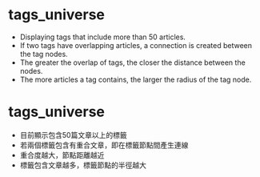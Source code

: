 # tags_universe
- Displaying tags that include more than 50 articles.
- If two tags have overlapping articles, a connection is created between the tag nodes.
- The greater the overlap of tags, the closer the distance between the nodes.
- The more articles a tag contains, the larger the radius of the tag node.

# tags_universe
- 目前顯示包含50篇文章以上的標籤
- 若兩個標籤包含有重合文章，即在標籤節點間產生連線
- 重合度越大，節點距離越近
- 標籤包含文章越多，標籤節點的半徑越大


